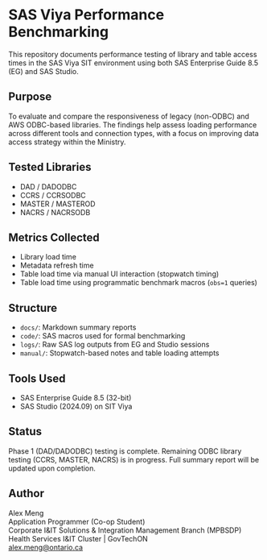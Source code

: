# SAS Viya Performance Benchmarking

This repository documents performance testing of library and table access times in the SAS Viya SIT environment using both SAS Enterprise Guide 8.5 (EG) and SAS Studio.

## Purpose

To evaluate and compare the responsiveness of legacy (non-ODBC) and AWS ODBC-based libraries. The findings help assess loading performance across different tools and connection types, with a focus on improving data access strategy within the Ministry.

## Tested Libraries

- DAD / DADODBC  
- CCRS / CCRSODBC  
- MASTER / MASTEROD  
- NACRS / NACRSODB

## Metrics Collected

- Library load time  
- Metadata refresh time  
- Table load time via manual UI interaction (stopwatch timing)  
- Table load time using programmatic benchmark macros (`obs=1` queries)

## Structure

- `docs/`: Markdown summary reports  
- `code/`: SAS macros used for formal benchmarking  
- `logs/`: Raw SAS log outputs from EG and Studio sessions  
- `manual/`: Stopwatch-based notes and table loading attempts

## Tools Used

- SAS Enterprise Guide 8.5 (32-bit)  
- SAS Studio (2024.09) on SIT Viya

## Status

Phase 1 (DAD/DADODBC) testing is complete. Remaining ODBC library testing (CCRS, MASTER, NACRS) is in progress. Full summary report will be updated upon completion.

## Author

Alex Meng  
Application Programmer (Co-op Student)  
Corporate I&IT Solutions & Integration Management Branch (MPBSDP)  
Health Services I&IT Cluster | GovTechON  
alex.meng@ontario.ca

